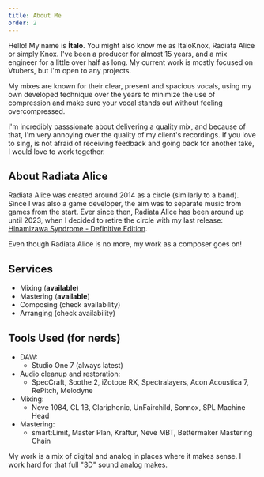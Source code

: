 ```yaml
---
title: About Me
order: 2
---
```


Hello! My name is **Ítalo**. You might also know me as ItaloKnox, Radiata Alice or simply Knox.
I've been a producer for almost 15 years, and a mix engineer for a little over half as long.
My current work is mostly focused on Vtubers, but I'm open to any projects.

My mixes are known for their clear, present and spacious vocals, using my own developed technique over the years to minimize the use of compression and make sure your vocal stands out without feeling overcompressed.

I'm incredibly passsionate about delivering a quality mix, and because of that, I'm very annoying over the quality of my client's recordings. If you love to sing, is not afraid of receiving feedback and going back for another take, I would love to work together.

## About Radiata Alice

Radiata Alice was created around 2014 as a circle (similarly to a band). Since I was also a game developer, the aim was to separate music from games from the start.
Ever since then, Radiata Alice has been around up until 2023, when I decided to retire the circle with my last release: [Hinamizawa Syndrome - Definitive Edition](https://radiataalice.bandcamp.com/album/hinamizawa-syndrome-definitive-edition).

Even though Radiata Alice is no more, my work as a composer goes on!

## Services

* Mixing (**available**)
* Mastering (**available**)
* Composing (check availability)
* Arranging (check availability)
  
## Tools Used (for nerds)

* DAW:
    * Studio One 7 (always latest)
* Audio cleanup and restoration:
    * SpecCraft, Soothe 2, iZotope RX, Spectralayers, Acon Acoustica 7, RePitch, Melodyne
* Mixing:
    * Neve 1084, CL 1B, Clariphonic, UnFairchild, Sonnox, SPL Machine Head
* Mastering:
    * smart:Limit, Master Plan, Kraftur, Neve MBT, Bettermaker Mastering Chain

My work is a mix of digital and analog in places where it makes sense. I work hard for that full "3D" sound analog makes.